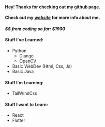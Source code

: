 <h4>Hey! Thanks for checking out my github page.</h4>

__Check out my ***[website](https://noahbuchanan.me/)*** for more info about me.__

*<h4> $$ from coding so far: $1900 </h4>*

<h4>Stuff I've Learned:</h4>

- Python
  - Django
  - OpenCV
- Basic WebDev (Html, Css, Js)
- Basic Java 
<h4>Stuff I'm Learning:</h4>

- TailWindCss
<h4>Stuff I want to Learn:</h4>

- React
- Flutter
